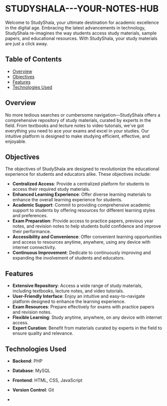 # STUDYSHALA---YOUR-NOTES-HUB

Welcome to StudyShala, your ultimate destination for academic excellence in the digital age. Embracing the latest advancements in technology, StudyShala re-imagines the way students access study materials, sample papers, and educational resources. With StudyShala, your study materials are just a click away.

## Table of Contents

- [Overview](#overview)
- [Objectives](#objectives)
- [Features](#features)
- [Technologies Used](#technologies-used)

## Overview

No more tedious searches or cumbersome navigation—StudyShala offers a comprehensive repository of study materials, curated by experts in the field. From textbooks and lecture notes to video tutorials, we've got everything you need to ace your exams and excel in your studies. Our intuitive platform is designed to make studying efficient, effective, and enjoyable.

## Objectives

The objectives of StudyShala are designed to revolutionize the educational experience for students and educators alike. These objectives include:

- **Centralized Access**: Provide a centralized platform for students to access their required study materials.
- **Enhanced Learning Experience**: Offer diverse learning materials to enhance the overall learning experience for students.
- **Academic Support**: Commit to providing comprehensive academic support to students by offering resources for different learning styles and preferences.
- **Exam Preparation**: Provide access to practice papers, previous year notes, and revision notes to help students build confidence and improve their performance.
- **Accessibility and Convenience**: Offer convenient learning opportunities and access to resources anytime, anywhere, using any device with internet connectivity.
- **Continuous Improvement**: Dedicate to continuously improving and expanding the involvement of students and educators.

## Features

- **Extensive Repository**: Access a wide range of study materials, including textbooks, lecture notes, and video tutorials.
- **User-Friendly Interface**: Enjoy an intuitive and easy-to-navigate platform designed to enhance the learning experience.
- **Exam Resources**: Prepare effectively for exams with practice papers and revision notes.
- **Flexible Learning**: Study anytime, anywhere, on any device with internet access.
- **Expert Curation**: Benefit from materials curated by experts in the field to ensure quality and relevance.

## Technologies Used

- **Backend**: PHP
- **Database**: MySQL
- **Frontend**: HTML, CSS, JavaScript
- **Version Control**: Git

- 
